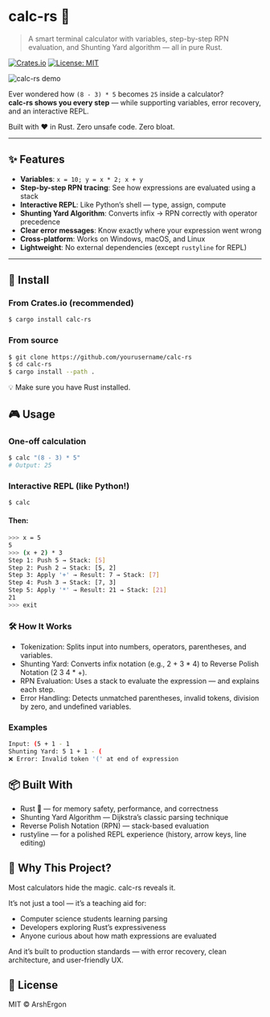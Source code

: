 # calc-rs 🧮  
> A smart terminal calculator with variables, step-by-step RPN evaluation, and Shunting Yard algorithm — all in pure Rust.

[![Crates.io](https://img.shields.io/crates/v/calc-rs?style=flat-square)](https://crates.io/crates/calc-rs)
[![License: MIT](https://img.shields.io/badge/license-MIT-blue.svg?style=flat-square)](LICENSE)

![calc-rs demo](demo.gif)

Ever wondered how `(8 - 3) * 5` becomes `25` inside a calculator?  
**calc-rs shows you every step** — while supporting variables, error recovery, and an interactive REPL.

Built with ❤️ in Rust. Zero unsafe code. Zero bloat.

---

## ✨ Features

- **Variables**: `x = 10; y = x * 2; x + y`
- **Step-by-step RPN tracing**: See how expressions are evaluated using a stack
- **Interactive REPL**: Like Python’s shell — type, assign, compute
- **Shunting Yard Algorithm**: Converts infix → RPN correctly with operator precedence
- **Clear error messages**: Know exactly where your expression went wrong
- **Cross-platform**: Works on Windows, macOS, and Linux
- **Lightweight**: No external dependencies (except `rustyline` for REPL)

---

## 🚀 Install

### From Crates.io (recommended)
```bash
$ cargo install calc-rs
```

### From source
```bash
$ git clone https://github.com/yourusername/calc-rs
$ cd calc-rs
$ cargo install --path .
```
💡 Make sure you have Rust installed.

## 🎮 Usage
### One-off calculation 
```bash 
$ calc "(8 - 3) * 5"
# Output: 25
```

### Interactive REPL (like Python!) 
```bash 
$ calc
```
#### Then:
```bash
>>> x = 5
5
>>> (x + 2) * 3
Step 1: Push 5 → Stack: [5]
Step 2: Push 2 → Stack: [5, 2]
Step 3: Apply '+' → Result: 7 → Stack: [7]
Step 4: Push 3 → Stack: [7, 3]
Step 5: Apply '*' → Result: 21 → Stack: [21]
21
>>> exit
```

### 🛠 How It Works 

* Tokenization: Splits input into numbers, operators, parentheses, and variables.
* Shunting Yard: Converts infix notation (e.g., 2 + 3 * 4) to Reverse Polish Notation (2 3 4 * +).
* RPN Evaluation: Uses a stack to evaluate the expression — and explains each step.
* Error Handling: Detects unmatched parentheses, invalid tokens, division by zero, and undefined variables.

### Examples
```bash
Input: (5 + 1 - 1
Shunting Yard: 5 1 + 1 - (
❌ Error: Invalid token '(' at end of expression
```   

## 📦 Built With
* Rust 🦀 — for memory safety, performance, and correctness
* Shunting Yard Algorithm — Dijkstra’s classic parsing technique
* Reverse Polish Notation (RPN) — stack-based evaluation
* rustyline — for a polished REPL experience (history, arrow keys, line editing)

## 🌟 Why This Project? 
Most calculators hide the magic.
calc-rs reveals it. 

It’s not just a tool — it’s a teaching aid for: 

* Computer science students learning parsing
* Developers exploring Rust’s expressiveness
* Anyone curious about how math expressions are evaluated
     

And it’s built to production standards — with error recovery, clean architecture, and user-friendly UX.

## 📄 License 
MIT © ArshErgon